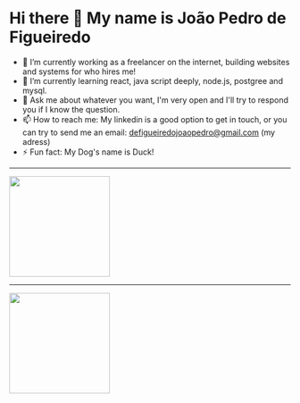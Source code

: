 # Hi there 👋 My name is João Pedro de Figueiredo


- 🔭 I’m currently working as a freelancer on the internet, building websites and systems for who hires me!
- 🌱 I’m currently learning react, java script deeply, node.js, postgree and mysql.
- 💬 Ask me about whatever you want, I'm very open and I'll try to respond you if I know the question.
- 📫 How to reach me: My linkedin is a good option to get in touch, or you can try to send me an email: defigueiredojoaopedro@gmail.com (my adress)
- ⚡ Fun fact: My Dog's name is Duck!

<hr>
<div>
  <a href="https://github.com/figueiredojoaopedro">
  <img height="180em" src="https://github-readme-stats.vercel.app/api?username=figueiredojoaopedro&show_icons=true&theme=dark&include_all_commits=true&count_private=true"/>
    <hr>
  <img height="180em" src="https://github-readme-stats.vercel.app/api/top-langs/?username=figueiredojoaopedro&layout=compact&langs_count=16&theme=dark"/>
</div>
